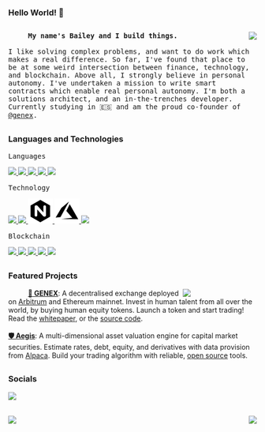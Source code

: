 ### Hello World! 👋

##

<img align="right" src="https://img.icons8.com/ios-filled/100/000000/weightlift.png"/>
<samp>
  <p align=”justify” style="text-indent:40px;">
    <b>My name's Bailey and I build things.</b>
    <br/>
    <br/>
    I like solving complex problems, and want to do work which makes a real difference. So far, I've found that place to be at some weird intersection between finance, technology, and blockchain. Above all, I strongly believe in personal autonomy. I've undertaken a mission to write smart contracts which enable real personal autonomy. I'm both a solutions architect, and an in-the-trenches developer. Currently studying in 🇪🇸 and am the proud co-founder of <a href="https://github.com/genex-tech">@genex</a>.
  </p>
</samp>

##

### **Languages and Technologies**
<samp>Languages</samp>
<div float="left">
  <a href="https://www.python.org/">
    <img src="https://img.icons8.com/ios-filled/50/000000/python.png"/>
  </a>

  <a href="https://docs.soliditylang.org/en/v0.8.16/">
    <img src="https://img.icons8.com/ios-filled/50/000000/solidity.png"/>
  </a>

  <a href="https://www.postgresql.org/">
    <img src="https://img.icons8.com/ios-filled/50/000000/postgreesql.png"/>
  </a>

  <a href="https://www.javascript.com/">
   <img src="https://img.icons8.com/ios-filled/50/000000/javascript.png"/>
  </a>

  <a href="https://go.dev/">
   <img src="https://img.icons8.com/ios-filled/50/000000/golang.png"/>
  </a>
</div>

<samp>Technology</samp>
<div float="left">
  <!-- git -->
  <a href="https://git-scm.com/">
   <img src="https://img.icons8.com/ios-filled/50/000000/git.png"/>
  </a>

  <!-- linux -->
  <a href="https://www.linux.org/">
   <img src="https://img.icons8.com/ios-filled/50/000000/linux.png"/>
  </a>

  <!-- nginx -->
  <a href="https://www.nginx.com/">
    <img src="https://github.com/itchysnake/itchysnake/blob/master/rec/nginx-50.png"/>
  </a>

  <!-- msft azure -->
  <a href="https://portal.azure.com/">
    <img src="https://github.com/itchysnake/itchysnake/blob/master/rec/azure-50.png"/>
  </a>

  <!-- gcp -->
  <a href="https://cloud.google.com"/>
    <img src="https://img.icons8.com/ios-filled/50/000000/google-cloud-platform.png"/>
  </a>
</div>

<samp>Blockchain</samp>
<div float="left">
  <!-- ethereum -->
  <a href="https://ethereum.org/en/">
    <img src="https://img.icons8.com/ios-filled/50/000000/ethereum.png"/>
  </a>

  <!-- arbi -->
  <a href="https://offchainlabs.com/">
    <img src="https://img.icons8.com/ios-filled/50/000000/dryclean-with-any-solvent.png"/>
  </a>

  <!-- node js-->
  <a href="https://nodejs.org/en/">
    <img src="https://img.icons8.com/windows/50/00000/node-js.png"/>
  </a>

  <!-- eth-Brownie -->
  <a href="https://eth-brownie.readthedocs.io/en/stable/">
    <img src="https://img.icons8.com/ios-filled/50/000000/confectionery.png"/>
  </a>
  
  <!-- ganache -->
  <a href="https://trufflesuite.com/ganache/">
    <img src="https://img.icons8.com/ios-filled/50/000000/sugar-cubes.png"/>
  </a>

</div>

##

### **Featured Projects**

<a href="https://genex.app" align="right">
  <img src="https://github.com/itchysnake/itchysnake/blob/master/rec/black_genex.gif" width="150" align="right"/>
</a>

<p align=”justify” style="text-indent:40px;"> 
  <a href="https://github.com/itchysnake/genex"><b>🌳 GENEX</b></a>: A decentralised exchange deployed on <a href="https://portal.arbitrum.one">Arbitrum</a> and Ethereum mainnet. Invest in human talent from all over the world, by buying human equity tokens. Launch a token and start trading! Read the <a href="https://genex.app/whitepaper">whitepaper</a>, or the <a href="https://github.com/itchysnake/genex">source code</a>.
  <br/><br/>
  <a href="https://github.com/itchysnake/aegis"><b>🛡 Aegis</b></a>: A multi-dimensional asset valuation engine for capital market securities. Estimate rates, debt, equity, and derivatives with data provision from <a href="https://alpaca.markets/">Alpaca</a>. Build your trading algorithm with reliable, <a href="https://github.com/itchysnake/aegis">open source</a> tools.
</p>

##

### **Socials**
<a href="https://www.linkedin.com/in/bailey-de-villiers/">
  <img src="https://img.icons8.com/ios-filled/50/000000/linkedin.png"/>
</a>

##

<img align="left" src="https://cdn.dribbble.com/users/2646423/screenshots/5507196/computer.gif" width="250">
<img align="right" src="https://github-readme-stats.vercel.app/api?username=itchysnake&show_icons=true"/>